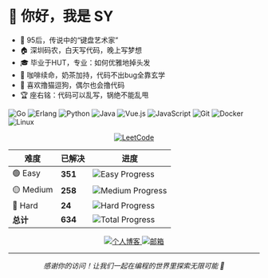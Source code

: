 # 👋 你好，我是 SY

- 🥚 95后，传说中的“键盘艺术家”
- 🏠 深圳码农，白天写代码，晚上写梦想
- 🎓 毕业于HUT，专业：如何优雅地掉头发
- 🥤 咖啡续命，奶茶加持，代码不出bug全靠玄学
- 🐶 喜欢撸猫逗狗，偶尔也会撸代码
- 🏆 座右铭：代码可以乱写，锅绝不能乱甩

![Go](https://img.shields.io/badge/-Go-00ADD8?style=flat-square&logo=go&logoColor=white) ![Erlang](https://img.shields.io/badge/-Erlang-A90533?style=flat-square&logo=erlang&logoColor=white) ![Python](https://img.shields.io/badge/-Python-3776AB?style=flat-square&logo=python&logoColor=white) ![Java](https://img.shields.io/badge/-Java-007396?style=flat-square&logo=java&logoColor=white) ![Vue.js](https://img.shields.io/badge/-Vue.js-4FC08D?style=flat-square&logo=vue.js&logoColor=white) ![JavaScript](https://img.shields.io/badge/-JavaScript-F7DF1E?style=flat-square&logo=javascript&logoColor=black) ![Git](https://img.shields.io/badge/-Git-F05032?style=flat-square&logo=git&logoColor=white) ![Docker](https://img.shields.io/badge/-Docker-2496ED?style=flat-square&logo=docker&logoColor=white) ![Linux](https://img.shields.io/badge/-Linux-FCC624?style=flat-square&logo=linux&logoColor=black)

<div align="center">
  <a href="https://leetcode.cn/u/13y3krwKNR/">
    <img src="https://img.shields.io/badge/LeetCode-FFA116?style=for-the-badge&logo=leetcode&logoColor=black" alt="LeetCode" />
  </a>
</div>

<div align="center">

| 难度 | 已解决 | 进度 |
|------|--------|------|
| 🟢 Easy | **351** | ![Easy Progress](https://img.shields.io/badge/351%2F800-44%25-green) |
| 🟡 Medium | **258** | ![Medium Progress](https://img.shields.io/badge/258%2F1600-16%25-yellow) |
| 🔴 Hard | **24** | ![Hard Progress](https://img.shields.io/badge/24%2F600-4%25-red) |
| **总计** | **634** | ![Total Progress](https://img.shields.io/badge/634%2F3000-21%25-blue) |

</div>

<div align="center">
  <a href="https://sy-vendor.github.io/">
    <img src="https://img.shields.io/badge/个人博客-FF6B6B?style=for-the-badge&logo=blogger&logoColor=white" alt="个人博客" />
  </a>
  <a href="mailto:sytourist@gmail.com">
    <img src="https://img.shields.io/badge/邮箱-D14836?style=for-the-badge&logo=gmail&logoColor=white" alt="邮箱" />
  </a>
</div>

---

<div align="center">
  <p><em>感谢你的访问！让我们一起在编程的世界里探索无限可能 🚀</em></p>
</div>
